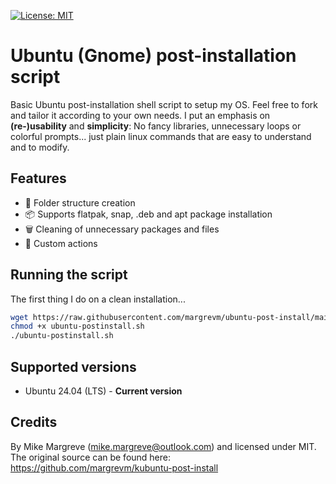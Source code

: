 [![License: MIT](https://img.shields.io/badge/License-MIT-yellow.svg)](https://opensource.org/licenses/MIT)

# Ubuntu (Gnome) post-installation script

Basic Ubuntu post-installation shell script to setup my OS. Feel free to fork and tailor it according to your own needs. I put an emphasis on **(re-)usability** and **simplicity**: No fancy libraries, unnecessary loops or colorful prompts... just plain linux commands that are easy to understand and to modify.

## Features

- 📂 Folder structure creation
- 📦 Supports flatpak, snap, .deb and apt package installation
- 🗑️ Cleaning of unnecessary packages and files
- 🔧 Custom actions

## Running the script

The first thing I do on a clean installation...

```sh
wget https://raw.githubusercontent.com/margrevm/ubuntu-post-install/main/ubuntu-post-install.sh
chmod +x ubuntu-postinstall.sh 
./ubuntu-postinstall.sh 
```

## Supported versions

- Ubuntu 24.04 (LTS) - **Current version**

## Credits

By Mike Margreve (mike.margreve@outlook.com) and licensed under MIT. The original source can be found here: https://github.com/margrevm/kubuntu-post-install
